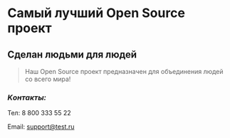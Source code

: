 # Самый лучший Open Source проект

## Сделан людьми для людей

> Наш Open Source проект предназначен для объединения людей со всего мира!

### _Kонтакты:_

Тел: 8 800 333 55 22

Email: support@test.ru
